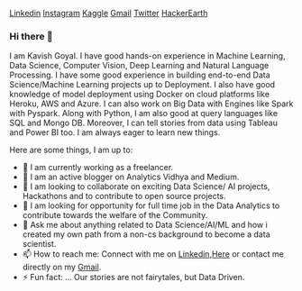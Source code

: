 [Linkedin](https://www.linkedin.com/in/kavish-goyal-595583b2/)  [Instagram](https://www.instagram.com/j_n__k_v_s_h/) 
[Kaggle](https://www.kaggle.com/kavishgoyal)  [Gmail](kavishjain111@gmail.com)  [Twitter](https://twitter.com/kavishjain13) 
[HackerEarth](https://www.kaggle.com/kavishgoyal)

### Hi there 👋

 I am Kavish Goyal. I have good hands-on experience in Machine Learning, Data Science, Computer Vision, Deep Learning and Natural Language Processing.
 I have some good experience in building end-to-end Data Science/Machine Learning projects up to Deployment.
 I also have good knowledge of model deployment using Docker on cloud platforms like Heroku, AWS and Azure.
 I can also work on Big Data with Engines like Spark with Pyspark.
 Along with Python, I am also good at query languages like SQL and Mongo DB. 
 Moreover, I can tell stories from data using Tableau and Power BI too.
 I am always eager to learn new things.
 
<!--
**KavishGoyal/KavishGoyal** is a ✨ _special_ ✨ repository because its `README.md` (this file) appears on your GitHub profile.
-->
Here are some things, I am up to:

* 🔭 I am currently working as a freelancer.
* 🌱 I am an active blogger on Analytics Vidhya and Medium.
* 👯 I am looking to collaborate on exciting Data Science/ AI projects, Hackathons and to contribute to open source projects.
* 🤔 I am looking for opportunity for full time job in the Data Analytics to contribute towards the welfare of the Community.
* 💬 Ask me about anything related to Data Science/AI/ML and how i created my own path from a non-cs background to become a data scientist.
* 📫 How to reach me: Connect with me on [Linkedin](https://www.linkedin.com/in/kavish-goyal/),[Here](https://github.com/KavishGoyal/) or contact me directly on my [Gmail](kavishjain111@gmail.com).
* ⚡ Fun fact: ... Our stories are not fairytales, but Data Driven.

